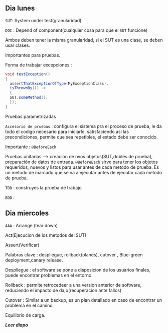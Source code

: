 ## Dia lunes
`SUT`:  System under test(granularidad)

`DOC` : Depend of component(cualquier cosa para que el `SUT` funcione)

Ambos deben tener la misma granularidad, si el SUT es una clase, se deben usar clases.

Importantes para pruebas.

Forma de trabajar excepciones :

```java
void testException()
{
  assertThatExceptionOfType(MyExceptionClass).
  isThrownBy(() ->
  {
  SUT.someMethod();
  });
}
```

Pruebas parametrizadas

`Accesorio de pruebas` : configura el sistema pra el proceso de prueba, le da todo el codigo necesario para iniciarlo, satisfaciendo asi las precondiciones, permite que sea repetibles, el estado debe ser conocido.

Importante : `@BeforeEach`

Pruebas unitarias --> creacion de nvos objetos(SUT,dobles de prueba), preparación de datos de entrada.
`@BeforeEach` sirve para tener los objetos requeridos, nuevos y listos para usar antes de cada metodo de prueba.
Es un metodo de marcado que se va a ejecutar antes de ejecutar cada metodo de prueba.

`TDD` : construyes la prueba de trabajo

`BDD` : 

## Dia miercoles
`AAA` :
Arrange (tear down)

Act(Ejecucion de los metodos del SUT)

Assert(Verificar)

Palabras clave : despliegue, rollback(planes), cutover , Blue-green deployment,canary release.

Despliegue : el software se pone a disposicion de los usuarios finales, puede encontrar problemas en el entorno.

Rollback : permite retrocedeer a una version anterior de software, reduciendo el impacto de da;o(recuperacion ante fallos)

Cutover : Similar a un backup, es un plan detallado en caso de encontrar un problema en el camino.

Equilibrio de carga.

***Leer diapo***


